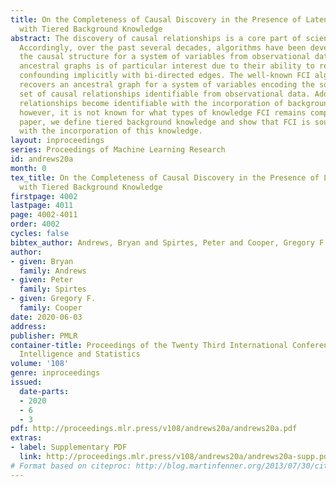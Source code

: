 ```yaml
---
title: On the Completeness of Causal Discovery in the Presence of Latent Confounding
  with Tiered Background Knowledge
abstract: The discovery of causal relationships is a core part of scientific research.
  Accordingly, over the past several decades, algorithms have been developed to discover
  the causal structure for a system of variables from observational data. Learning
  ancestral graphs is of particular interest due to their ability to represent latent
  confounding implicitly with bi-directed edges. The well-known FCI algorithm provably
  recovers an ancestral graph for a system of variables encoding the sound and complete
  set of causal relationships identifiable from observational data. Additional causal
  relationships become identifiable with the incorporation of background knowledge;
  however, it is not known for what types of knowledge FCI remains complete. In this
  paper, we define tiered background knowledge and show that FCI is sound and complete
  with the incorporation of this knowledge.
layout: inproceedings
series: Proceedings of Machine Learning Research
id: andrews20a
month: 0
tex_title: On the Completeness of Causal Discovery in the Presence of Latent Confounding
  with Tiered Background Knowledge
firstpage: 4002
lastpage: 4011
page: 4002-4011
order: 4002
cycles: false
bibtex_author: Andrews, Bryan and Spirtes, Peter and Cooper, Gregory F.
author:
- given: Bryan
  family: Andrews
- given: Peter
  family: Spirtes
- given: Gregory F.
  family: Cooper
date: 2020-06-03
address: 
publisher: PMLR
container-title: Proceedings of the Twenty Third International Conference on Artificial
  Intelligence and Statistics
volume: '108'
genre: inproceedings
issued:
  date-parts:
  - 2020
  - 6
  - 3
pdf: http://proceedings.mlr.press/v108/andrews20a/andrews20a.pdf
extras:
- label: Supplementary PDF
  link: http://proceedings.mlr.press/v108/andrews20a/andrews20a-supp.pdf
# Format based on citeproc: http://blog.martinfenner.org/2013/07/30/citeproc-yaml-for-bibliographies/
---
```

